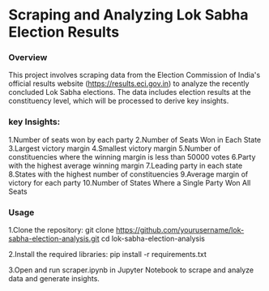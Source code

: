 # Scraping and Analyzing Lok Sabha Election Results
### Overview
This project involves scraping data from the Election Commission of India's official results website (https://results.eci.gov.in) to analyze the recently concluded Lok Sabha elections. The data includes election results at the constituency level, which will be processed to derive key insights.

### key Insights:
1.Number of seats won by each party
2.Number of Seats Won in Each State
3.Largest victory margin
4.Smallest victory margin
5.Number of constituencies where the winning margin is less than 50000 votes
6.Party with the highest average winning margin
7.Leading party in each state
8.States with the highest number of constituencies
9.Average margin of victory for each party
10.Number of States Where a Single Party Won All Seats

### Usage
1.Clone the repository:
    git clone https://github.com/yourusername/lok-sabha-election-analysis.git
    cd lok-sabha-election-analysis

2.Install the required libraries:
    pip install -r requirements.txt

3.Open and run scraper.ipynb in Jupyter Notebook to scrape and analyze data and generate insights.



